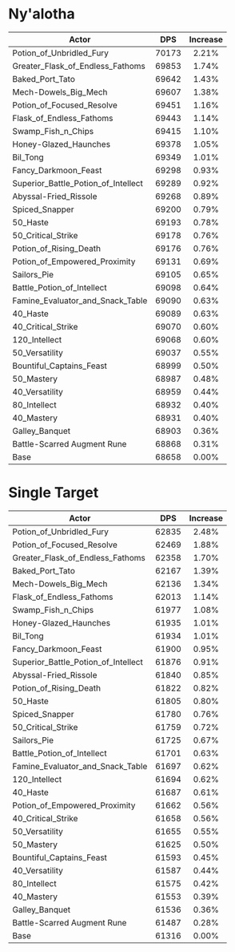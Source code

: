 # Ny'alotha
| Actor | DPS | Increase |
|---|:---:|:---:|
|Potion_of_Unbridled_Fury|70173|2.21%|
|Greater_Flask_of_Endless_Fathoms|69853|1.74%|
|Baked_Port_Tato|69642|1.43%|
|Mech-Dowels_Big_Mech|69607|1.38%|
|Potion_of_Focused_Resolve|69451|1.16%|
|Flask_of_Endless_Fathoms|69443|1.14%|
|Swamp_Fish_n_Chips|69415|1.10%|
|Honey-Glazed_Haunches|69378|1.05%|
|Bil_Tong|69349|1.01%|
|Fancy_Darkmoon_Feast|69298|0.93%|
|Superior_Battle_Potion_of_Intellect|69289|0.92%|
|Abyssal-Fried_Rissole|69268|0.89%|
|Spiced_Snapper|69200|0.79%|
|50_Haste|69193|0.78%|
|50_Critical_Strike|69178|0.76%|
|Potion_of_Rising_Death|69176|0.76%|
|Potion_of_Empowered_Proximity|69131|0.69%|
|Sailors_Pie|69105|0.65%|
|Battle_Potion_of_Intellect|69098|0.64%|
|Famine_Evaluator_and_Snack_Table|69090|0.63%|
|40_Haste|69089|0.63%|
|40_Critical_Strike|69070|0.60%|
|120_Intellect|69068|0.60%|
|50_Versatility|69037|0.55%|
|Bountiful_Captains_Feast|68999|0.50%|
|50_Mastery|68987|0.48%|
|40_Versatility|68959|0.44%|
|80_Intellect|68932|0.40%|
|40_Mastery|68931|0.40%|
|Galley_Banquet|68903|0.36%|
|Battle-Scarred Augment Rune|68868|0.31%|
|Base|68658|0.00%|

# Single Target
| Actor | DPS | Increase |
|---|:---:|:---:|
|Potion_of_Unbridled_Fury|62835|2.48%|
|Potion_of_Focused_Resolve|62469|1.88%|
|Greater_Flask_of_Endless_Fathoms|62358|1.70%|
|Baked_Port_Tato|62167|1.39%|
|Mech-Dowels_Big_Mech|62136|1.34%|
|Flask_of_Endless_Fathoms|62013|1.14%|
|Swamp_Fish_n_Chips|61977|1.08%|
|Honey-Glazed_Haunches|61935|1.01%|
|Bil_Tong|61934|1.01%|
|Fancy_Darkmoon_Feast|61900|0.95%|
|Superior_Battle_Potion_of_Intellect|61876|0.91%|
|Abyssal-Fried_Rissole|61840|0.85%|
|Potion_of_Rising_Death|61822|0.82%|
|50_Haste|61805|0.80%|
|Spiced_Snapper|61780|0.76%|
|50_Critical_Strike|61759|0.72%|
|Sailors_Pie|61725|0.67%|
|Battle_Potion_of_Intellect|61701|0.63%|
|Famine_Evaluator_and_Snack_Table|61697|0.62%|
|120_Intellect|61694|0.62%|
|40_Haste|61687|0.61%|
|Potion_of_Empowered_Proximity|61662|0.56%|
|40_Critical_Strike|61658|0.56%|
|50_Versatility|61655|0.55%|
|50_Mastery|61625|0.50%|
|Bountiful_Captains_Feast|61593|0.45%|
|40_Versatility|61587|0.44%|
|80_Intellect|61575|0.42%|
|40_Mastery|61553|0.39%|
|Galley_Banquet|61536|0.36%|
|Battle-Scarred Augment Rune|61487|0.28%|
|Base|61316|0.00%|
